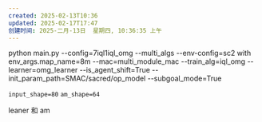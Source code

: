```yaml
---
created: 2025-02-13T10:36
updated: 2025-02-17T17:47
创建时间: 2025-二月-13日  星期四, 10:36:35 上午
---
```



 python main.py --config=7iql1iql_omg --multi_algs --env-config=sc2 with env_args.map_name=8m --mac=multi_module_mac --train_alg=iql_omg --learner=omg_learner --is_agent_shift=True --init_param_path=SMAC/sacred/op_model --subgoal_mode=True



`input_shape=80` 
`am_shape=64`


leaner 和 am